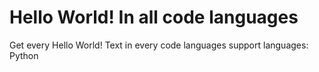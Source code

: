 # Hello World! In all code languages
Get every Hello World! Text in every code languages
support languages: Python
